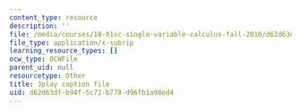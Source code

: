 ```yaml
---
content_type: resource
description: ''
file: /media/courses/18-01sc-single-variable-calculus-fall-2010/d62d63dfb94f5c72b778d96fb1a98ed4_Pd2xP5zDsRw.vtt
file_type: application/x-subrip
learning_resource_types: []
ocw_type: OCWFile
parent_uid: null
resourcetype: Other
title: 3play caption file
uid: d62d63df-b94f-5c72-b778-d96fb1a98ed4
---
```

